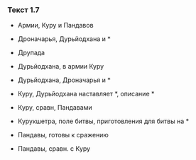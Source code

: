 ### Текст 1.7

- Армии, Куру и Пандавов

- Дроначарья, Дурьйодхана и *

- Друпада

- Дурьйодхана, в армии Куру

- Дурьйодхана, Дроначарья и *

- Куру, Дурьйодхана наставляет *, описание *

- Куру, сравн, Пандавами

- Курукшетра, поле битвы, приготовления для битвы на *

- Пандавы, готовы к сражению

- Пандавы, сравн. с Куру
	
